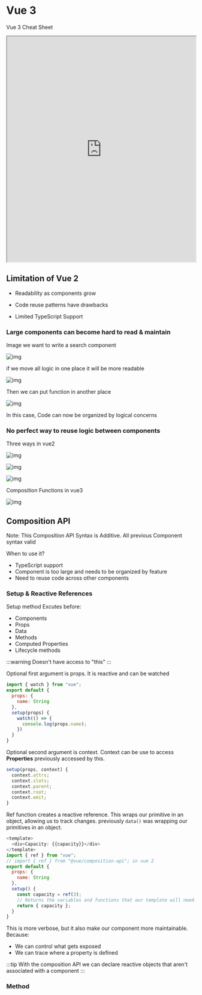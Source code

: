 # Vue 3

Vue 3 Cheat Sheet

<iframe src="https://www.vuemastery.com/pdf/Vue-3-Cheat-Sheet.pdf" width="100%" height="600"></iframe>

## Limitation of Vue 2

- Readability as components grow

- Code reuse patterns have drawbacks

- Limited TypeScript Support

### Large components can become hard to read & maintain

Image we want to write a search component

![img](~@pic/img/vue3-1.png)

if we move all logic in one place it will be more readable

![img](~@pic/img/vue3-2.png)

Then we can put function in another place

![img](~@pic/img/vue3-3.png)

In this case, Code can now be organized by logical concerns

### No perfect way to reuse logic between components

Three ways in vue2

![img](~@pic/img/vue3-4.png)

![img](~@pic/img/vue3-5.png)

![img](~@pic/img/vue3-6.png)

Composition Functions in vue3

![img](~@pic/img/vue3-7.png)

## Composition API 

Note: This Composition API Syntax is Additive. All previous Component syntax valid

When to use it?

- TypeScript support
- Component is too large and needs to be organized by feature
- Need to reuse code across other components

### Setup & Reactive References

Setup method Excutes before:

- Components
- Props
- Data
- Methods
- Computed Properties
- Lifecycle methods

:::warning
Doesn't have access to "this"
:::

Optional first argument is props. It is reactive and can be watched

```js
import { watch } from "vue";
export default {
  props: {
    name: String
  },
  setup(props) {
    watch(() => {
      console.log(props.name);
    })
  }
}
```

Optional second argument is context. Context can be use to access **Properties** previously accessed by this.

```js
setup(props, context) {
  context.attrs;
  context.slots;
  context.parent;
  context.root;
  context.emit;
}
```

Ref function creates a reactive reference. This wraps our primitive in an object, allowing us to track changes. previously `data()` was wrapping our primitives in an object.

```js
<template>
  <div>Capacity: {{capacity}}</div>
</template>
import { ref } from "vue";
// import { ref } from "@vue/composition-api"; in vue 2
export default {
  props: {
    name: String
  },
  setup() {
    const capacity = ref(3);
    // Returns the variables and functions that our template will need.
    return { capacity };
  }
}
```

This is more verbose, but it also make our component more maintainable. Because:

- We can control what gets exposed
- We can trace where a property is defined

:::tip
With the composition API we can declare reactive objects that aren't associated with a component
:::

### Method



